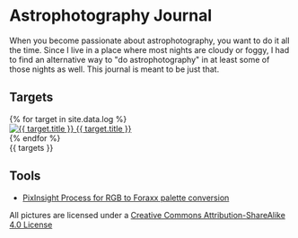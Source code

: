 # Astrophotography Journal

When you become passionate about astrophotography, you want to do it all the
time. Since I live in a place where most nights are cloudy or foggy, I had to
find an alternative way to "do astrophotography" in at least some of those
nights as well. This journal is meant to be just that.

## Targets

<div class="row">
    {% for target in site.data.log %}
        <div class="col">
            <a class="card shadow" href="{{ target.key }}/index.html">
                <img alt="{{ target.title }}" src="{{ target.key }}/final.png"/>
                {{ target.title }}
            </a>
        </div>
    {% endfor %}
</div>
{{ targets }}

## Tools

* [PixInsight Process for RGB to Foraxx palette conversion](RGBtoForaxx.xpsm)

All pictures are licensed under a [Creative Commons Attribution-ShareAlike 4.0
License](https://creativecommons.org/licenses/by-sa/4.0/) <i class="fa-brands
fa-creative-commons"></i> <i class="fa-brands fa-creative-commons-by"></i> <i
    class="fa-brands fa-creative-commons-sa"></i>
